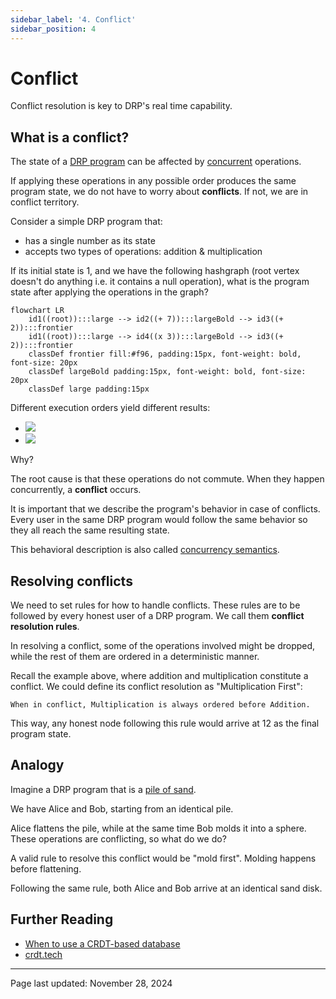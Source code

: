 ```yaml
---
sidebar_label: '4. Conflict'
sidebar_position: 4
---
```


# Conflict

Conflict resolution is key to DRP's real time capability.

## What is a conflict?
The state of a [DRP program](./drp-program.md) can be affected by [concurrent](./concurrency.md) operations.

If applying these operations in any possible order produces the same program state, we do not have to worry about **conflicts**. If not, we are in conflict territory.

Consider a simple DRP program that:
- has a single number as its state
- accepts two types of operations: addition & multiplication

If its initial state is 1, and we have the following hashgraph (root vertex doesn't do anything i.e. it contains a null operation), what is the program state after applying the operations in the graph?

```mermaid
flowchart LR
    id1((root)):::large --> id2((+ 7)):::largeBold --> id3((+ 2)):::frontier
    id1((root)):::large --> id4((x 3)):::largeBold --> id3((+ 2)):::frontier
    classDef frontier fill:#f96, padding:15px, font-weight: bold, font-size: 20px
    classDef largeBold padding:15px, font-weight: bold, font-size: 20px
    classDef large padding:15px
```

Different execution orders yield different results:
- ![](https://latex.codecogs.com/svg.latex?(1+7)\cdot3+2=26)
- ![](https://latex.codecogs.com/svg.latex?(1\cdot3)+7+2=12)

Why?

The root cause is that these operations do not commute. When they happen concurrently, a **conflict** occurs.

It is important that we describe the program's behavior in case of conflicts. Every user in the same DRP program would follow the same behavior so they all reach the same resulting state.

This behavioral description is also called [concurrency semantics](https://en.wikipedia.org/wiki/Concurrency_semantics).

## Resolving conflicts

We need to set rules for how to handle conflicts. These rules are to be followed by every honest user of a DRP program. We call them **conflict resolution rules**.

In resolving a conflict, some of the operations involved might be dropped, while the rest of them are ordered in a deterministic manner.

Recall the example above, where addition and multiplication constitute a conflict. We could define its conflict resolution as "Multiplication First":
```
When in conflict, Multiplication is always ordered before Addition.
```

This way, any honest node following this rule would arrive at 12 as the final program state.

## Analogy

Imagine a DRP program that is a [pile of sand](https://blog.topology.gg/the-origins-of-topology-from-ledgers-to-sandcastles-part-2/).

We have Alice and Bob, starting from an identical pile.

Alice flattens the pile, while at the same time Bob molds it into a sphere. These operations are conflicting, so what do we do?

A valid rule to resolve this conflict would be "mold first". Molding happens before flattening.

Following the same rule, both Alice and Bob arrive at an identical sand disk.

## Further Reading
- [When to use a CRDT-based database](https://www.infoworld.com/article/2256888/when-to-use-a-crdt-based-database.html)
- [crdt.tech](https://crdt.tech/)

---

Page last updated: November 28, 2024
